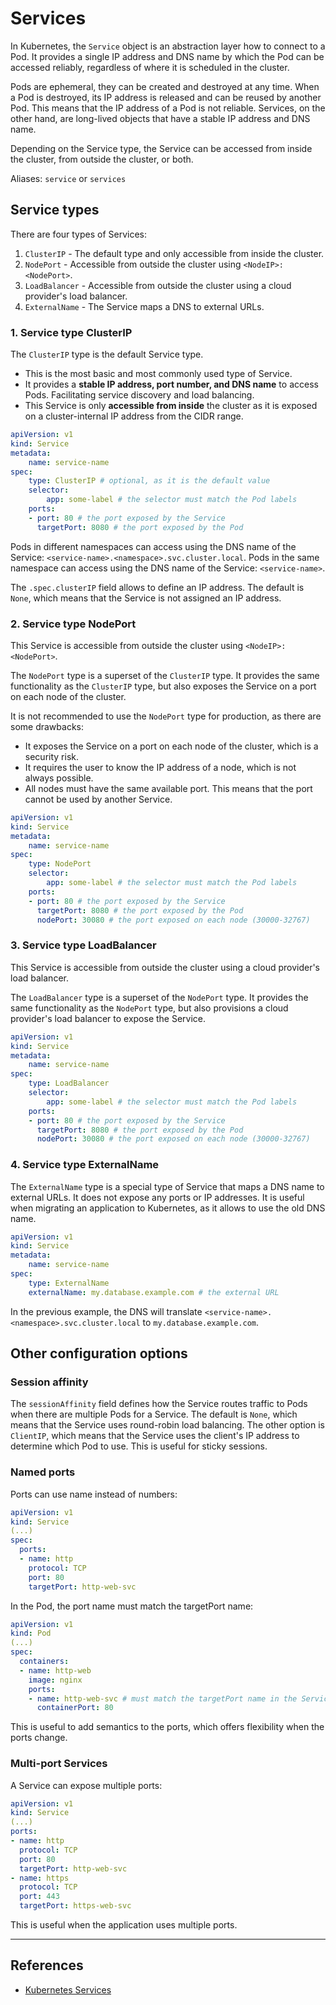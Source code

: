 # Services

In Kubernetes, the `Service` object is an abstraction layer how to connect to a Pod. It provides a single IP address and DNS name by which the Pod can be accessed reliably, regardless of where it is scheduled in the cluster.

Pods are ephemeral, they can be created and destroyed at any time. When a Pod is destroyed, its IP address is released and can be reused by another Pod. This means that the IP address of a Pod is not reliable. Services, on the other hand, are long-lived objects that have a stable IP address and DNS name.

Depending on the Service type, the Service can be accessed from inside the cluster, from outside the cluster, or both.

Aliases: `service` or `services`

## Service types

There are four types of Services:
1. `ClusterIP` - The default type and only accessible from inside the cluster.
2. `NodePort` - Accessible from outside the cluster using `<NodeIP>:<NodePort>`.
3. `LoadBalancer` - Accessible from outside the cluster using a cloud provider's load balancer.
4. `ExternalName` - The Service maps a DNS to external URLs.

### 1. Service type ClusterIP

The `ClusterIP` type is the default Service type. 

- This is the most basic and most commonly used type of Service. 
- It provides a **stable IP address, port number, and DNS name** to access Pods. Facilitating service discovery and load balancing.
- This Service is only **accessible from inside** the cluster as it is exposed on a cluster-internal IP address from the CIDR range. 

```yaml
apiVersion: v1
kind: Service
metadata:
    name: service-name
spec:
    type: ClusterIP # optional, as it is the default value
    selector:
        app: some-label # the selector must match the Pod labels
    ports:
    - port: 80 # the port exposed by the Service
      targetPort: 8080 # the port exposed by the Pod
```

Pods in different namespaces can access using the DNS name of the Service: `<service-name>.<namespace>.svc.cluster.local`. Pods in the same namespace can access using the DNS name of the Service: `<service-name>`.

The `.spec.clusterIP` field allows to define an IP address. The default is `None`, which means that the Service is not assigned an IP address.


### 2. Service type NodePort

This Service is accessible from outside the cluster using `<NodeIP>:<NodePort>`.

The `NodePort` type is a superset of the `ClusterIP` type. It provides the same functionality as the `ClusterIP` type, but also exposes the Service on a port on each node of the cluster.

It is not recommended to use the `NodePort` type for production, as there are some drawbacks:
- It exposes the Service on a port on each node of the cluster, which is a security risk.
- It requires the user to know the IP address of a node, which is not always possible.
- All nodes must have the same available port. This means that the port cannot be used by another Service. 

```yaml
apiVersion: v1
kind: Service
metadata:
    name: service-name
spec:
    type: NodePort
    selector:
        app: some-label # the selector must match the Pod labels
    ports:
    - port: 80 # the port exposed by the Service
      targetPort: 8080 # the port exposed by the Pod
      nodePort: 30080 # the port exposed on each node (30000-32767)
```
 
### 3. Service type LoadBalancer

This Service is accessible from outside the cluster using a cloud provider's load balancer.

The `LoadBalancer` type is a superset of the `NodePort` type. It provides the same functionality as the `NodePort` type, but also provisions a cloud provider's load balancer to expose the Service.

```yaml
apiVersion: v1
kind: Service
metadata:
    name: service-name
spec:
    type: LoadBalancer
    selector:
        app: some-label # the selector must match the Pod labels
    ports:
    - port: 80 # the port exposed by the Service
      targetPort: 8080 # the port exposed by the Pod
      nodePort: 30080 # the port exposed on each node (30000-32767)
```

### 4. Service type ExternalName

The `ExternalName` type is a special type of Service that maps a DNS name to external URLs. It does not expose any ports or IP addresses. It is useful when migrating an application to Kubernetes, as it allows to use the old DNS name.

```yaml
apiVersion: v1
kind: Service
metadata:
    name: service-name
spec:
    type: ExternalName
    externalName: my.database.example.com # the external URL
```

In the previous example, the DNS will translate `<service-name>.<namespace>.svc.cluster.local` to `my.database.example.com`.


## Other configuration options

### Session affinity

The `sessionAffinity` field defines how the Service routes traffic to Pods when there are multiple Pods for a Service. The default is `None`, which means that the Service uses round-robin load balancing. The other option is `ClientIP`, which means that the Service uses the client's IP address to determine which Pod to use. This is useful for sticky sessions.

### Named ports

Ports can use name instead of numbers:

```yaml
apiVersion: v1
kind: Service
(...)
spec:
  ports:
  - name: http
    protocol: TCP
    port: 80
    targetPort: http-web-svc
```

In the Pod, the port name must match the targetPort name:

```yaml
apiVersion: v1
kind: Pod
(...)
spec:
  containers:
  - name: http-web
    image: nginx
    ports:
    - name: http-web-svc # must match the targetPort name in the Service
      containerPort: 80
```

This is useful to add semantics to the ports, which offers flexibility when the ports change.

### Multi-port Services

A Service can expose multiple ports:

```yaml
apiVersion: v1
kind: Service
(...)
ports:
- name: http
  protocol: TCP
  port: 80
  targetPort: http-web-svc
- name: https
  protocol: TCP
  port: 443
  targetPort: https-web-svc
```

This is useful when the application uses multiple ports.

****
## References

- [Kubernetes Services](https://kubernetes.io/docs/concepts/services-networking/service/)

